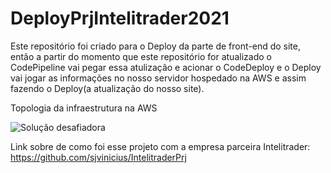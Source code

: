 # DeployPrjIntelitrader2021
Este repositório foi criado para o Deploy da parte de front-end do site,
então a partir do momento que este repositório for atualizado o CodePipeline vai pegar essa atulização
e acionar o CodeDeploy e o Deploy vai jogar as informações no nosso servidor hospedado na AWS e assim fazendo
o Deploy(a atualização do nosso site).

Topologia da infraestrutura na AWS

![Solução desafiadora](https://user-images.githubusercontent.com/94132696/151044590-6b53b479-24b5-4f61-8194-cba17ddad248.PNG)

Link sobre de como foi esse projeto com a empresa parceira Intelitrader: https://github.com/sjvinicius/IntelitraderPrj
